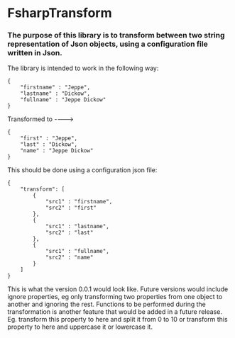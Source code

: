 ﻿# FsharpTransform

### The purpose of this library is to transform between two string representation of Json objects, using a configuration file written in Json. 

The library is intended to work in the following way:

```
{
    "firstname" : "Jeppe",
    "lastname" : "Dickow",
    "fullname" : "Jeppe Dickow"
}
```

Transformed to ----> 

```
{
    "first" : "Jeppe",
    "last" : "Dickow",
    "name" : "Jeppe Dickow"
}
```

This should be done using a configuration json file:

```
{
    "transform": [
        {
            "src1" : "firstname",
            "src2" : "first"
        },
        {
            "src1" : "lastname",
            "src2" : "last"
        },
        {
            "src1" : "fullname",
            "src2" : "name"
        }
    ]
}
```

This is what the version 0.0.1 would look like. 
Future versions would include ignore properties, eg only transforming two properties from one object to another and ignoring the rest. 
Functions to be performed during the transformation is another feature that would be added in a future release.
Eg. transform this property to here and split it from 0 to 10 or transform this property to here and uppercase it or lowercase it.